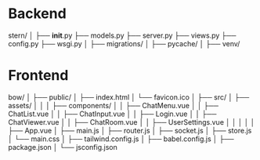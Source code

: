 
# Backend


stern/
│
├── __init__.py
├── models.py
├── server.py
├── views.py
├── config.py
├── wsgi.py
│
├── migrations/
│
├── pycache/
│
├── venv/

# Frontend
bow/
│
├── public/
│   ├── index.html
│   └── favicon.ico
│
├── src/
│   ├── assets/
│   │
│   ├── components/
│   │   ├── ChatMenu.vue
│   │   ├── ChatList.vue
│   │   ├── ChatInput.vue
│   │   ├── Login.vue
│   │   ├── ChatViewer.vue
│   │   ├── ChatRoom.vue
│   │   ├── UserSettings.vue
│   │
│   │
│   ├── App.vue
│   ├── main.js
│   ├── router.js
│   ├── socket.js
│   ├── store.js
│   └── main.css
│
├── tailwind.config.js
│
├── babel.config.js
│
├── package.json
│
└── jsconfig.json
